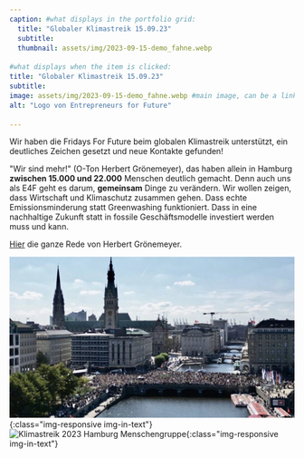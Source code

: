 ```yaml
---
caption: #what displays in the portfolio grid:
  title: "Globaler Klimastreik 15.09.23"
  subtitle: 
  thumbnail: assets/img/2023-09-15-demo_fahne.webp
  
#what displays when the item is clicked:
title: "Globaler Klimastreik 15.09.23"
subtitle: 
image: assets/img/2023-09-15-demo_fahne.webp #main image, can be a link or a file in assets/img/portfolio
alt: "Logo von Entrepreneurs for Future"

---
```

Wir haben die Fridays For Future beim globalen Klimastreik unterstützt, ein deutliches Zeichen gesetzt und neue Kontakte gefunden!

"Wir sind mehr!" (O-Ton Herbert Grönemeyer), das haben allein in Hamburg **zwischen 15.000 und 22.000** Menschen deutlich gemacht. Denn auch uns als E4F geht es darum, **gemeinsam** Dinge zu verändern. Wir wollen zeigen, dass Wirtschaft und Klimaschutz zusammen gehen. Dass echte Emissionsminderung statt Greenwashing funktioniert. Dass in eine nachhaltige Zukunft statt in fossile Geschäftsmodelle investiert werden muss und kann.

[Hier](https://youtu.be/VzsoV0sDGng?feature=shared) die ganze Rede von Herbert Grönemeyer.

![Klimastreik 2023 Hamburg](assets/img/2023-09-15-demo_reesendamm.webp){:class="img-responsive img-in-text"}
![Klimastreik 2023 Hamburg Menschengruppe](assets/img/2023-09-15-demo_menschen.webp){:class="img-responsive img-in-text"}
